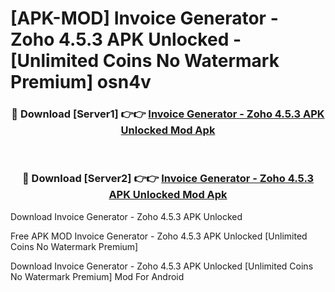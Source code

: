 # [APK-MOD] Invoice Generator - Zoho 4.5.3 APK Unlocked - [Unlimited Coins No Watermark Premium] osn4v



<div align="center">
<h3>🔴 Download [Server1] 👉👉 <a href="https://momento.my/?title=Invoice_Generator_-_Zoho_4.5.3_APK_Unlocked">Invoice Generator - Zoho 4.5.3 APK Unlocked Mod Apk</a></h3><br>

<h3>🔴 Download [Server2] 👉👉 <a href="https://momento.my/?title=Invoice_Generator_-_Zoho_4.5.3_APK_Unlocked">Invoice Generator - Zoho 4.5.3 APK Unlocked Mod Apk</a></h3>
</div>



Download Invoice Generator - Zoho 4.5.3 APK Unlocked 

Free APK MOD Invoice Generator - Zoho 4.5.3 APK Unlocked [Unlimited Coins No Watermark Premium]

Download Invoice Generator - Zoho 4.5.3 APK Unlocked [Unlimited Coins No Watermark Premium] Mod For Android
